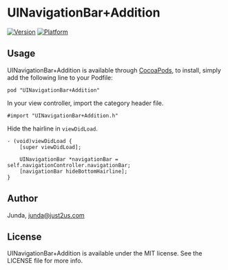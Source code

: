 # UINavigationBar+Addition

[![Version](http://cocoapod-badges.herokuapp.com/v/UINavigationBar+Addition/badge.png)](http://cocoadocs.org/docsets/UINavigationBar+Addition)
[![Platform](http://cocoapod-badges.herokuapp.com/p/UINavigationBar+Addition/badge.png)](http://cocoadocs.org/docsets/UINavigationBar+Addition)

## Usage

UINavigationBar+Addition is available through [CocoaPods](http://cocoapods.org), to install, simply add the following line to your Podfile:

    pod "UINavigationBar+Addition"

In your view controller, import the category header file.

    #import "UINavigationBar+Addition.h"

Hide the hairline in `viewDidLoad`.

    - (void)viewDidLoad {
        [super viewDidLoad];

        UINavigationBar *navigationBar = self.navigationController.navigationBar;
        [navigationBar hideBottomHairline];
    }


## Author

Junda, junda@just2us.com

## License

UINavigationBar+Addition is available under the MIT license. See the LICENSE file for more info.

